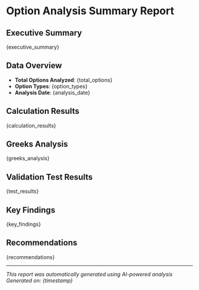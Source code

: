 # Option Analysis Summary Report

## Executive Summary
{executive_summary}

## Data Overview
- **Total Options Analyzed**: {total_options}
- **Option Types**: {option_types}
- **Analysis Date**: {analysis_date}

## Calculation Results
{calculation_results}

## Greeks Analysis
{greeks_analysis}

## Validation Test Results
{test_results}

## Key Findings
{key_findings}

## Recommendations
{recommendations}

---
*This report was automatically generated using AI-powered analysis*
*Generated on: {timestamp}*
